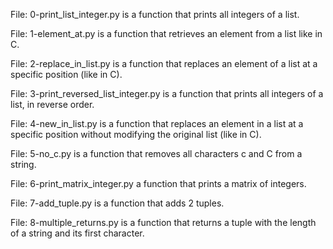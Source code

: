 File: 0-print_list_integer.py is a function that prints all integers of a list.

File: 1-element_at.py is a function that retrieves an element from a list like in C.

File: 2-replace_in_list.py is a function that replaces an element of a list at a specific position (like in C).

File: 3-print_reversed_list_integer.py is a function that prints all integers of a list, in reverse order.

File: 4-new_in_list.py is a function that replaces an element in a list at a specific position without modifying the original list (like in C).

File: 5-no_c.py is a function that removes all characters c and C from a string.

File: 6-print_matrix_integer.py a function that prints a matrix of integers.

File: 7-add_tuple.py is a function that adds 2 tuples.

File: 8-multiple_returns.py is a function that returns a tuple with the length of a string and its first character.


